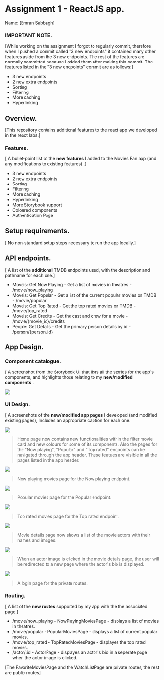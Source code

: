 # Assignment 1 - ReactJS app.

Name: [Emran Sabbagh]

### IMPORTANT NOTE.

[While working on the assignment I forgot to regularly commit, therefore when I pushed a commit called "3 new endpoints" it
contained many other features aside from the 3 new endpoints. The rest of the features are normally committed because I added them after making this commit. The features listed in the "3 new endpoints" commit are as follows:]

+ 3 new endpoints
+ 2 new extra endpoints
+ Sorting
+ Filtering
+ More caching
+ Hyperlinking

## Overview.

[This repository contains additional features to the react app we developed in the react labs.]

### Features.
[ A bullet-point list of the __new features__ I added to the Movies Fan app (and any modifications to existing features) .]
 
+ 3 new endpoints
+ 2 new extra endpoints
+ Sorting
+ Filtering
+ More caching
+ Hyperlinking
+ More Storybook support
+ Coloured components
+ Authentication Page

## Setup requirements.

[ No non-standard setup steps necessary to run the app locally.]

## API endpoints.

[ A list of the __additional__ TMDB endpoints used, with the description and pathname for each one.] 

+ Moveis: Get Now Playing - Get a list of movies in theatres - /movie/now_playing
+ Moveis: Get Popular - Get a list of the current popular movies on TMDB - /movie/popular
+ Moveis: Get Top Rated - Get the top rated movies on TMDB - /movie/top_rated
+ Moveis: Get Credits - Get the cast and crew for a movie - /movie/{movie_id}/credits
+ People: Get Details - Get the primary person details by id - /person/{person_id}

## App Design.

### Component catalogue.

[ A screenshot from the Storybook UI that lists all the stories for the app's components, and highlights those relating to my __new/modified components__ .

![ ](./images/1.PNG)
### UI Design.

[ A screenshots of the __new/modified app pages__ I developed (and modified existing pages), Includes an appropriate caption for each one.

![ ](./images/2.PNG)

>Home page now contains new functionalities within the filter movie card and new colours for some of its components. Also the pages for the "Now playing", "Popular" and "Top rated" endpoints can be navigated through the app header. These featues are visible in all the pages listed in the app header.

![ ](./images/3.PNG)

>Now playing movies page for the Now playing endpoint.

![ ](./images/4.PNG)

>Popular movies page for the Popular endpoint.

![ ](./images/5.PNG)

>Top rated movies page for the Top rated endpoint.

![ ](./images/6.PNG)

>Movie details page now shows a list of the movie actors with their names and images.

![ ](./images/7.PNG)

>When an actor image is clicked in the movie details page, the user will be redirected to a new page where the actor's bio is displayed.

![ ](./images/8.PNG)

>A login page for the private routes.

### Routing.

[ A list of the __new routes__ supported by my app with the the associated page.]

+ /movie/now_playing -  NowPlayingMoviesPage - displays a list of movies in theatres.
+ /movie/popular -  PopularMoviesPage - displays a list of current popular movies.
+ /movie/top_rated -  TopRatedMoviesPage - displayes the top rated movies.
+ /actor/:id - ActorPage - displayes an actor's bio in a seperate page when the actor image is clicked.

[The FavoriteMoviesPage and the WatchListPage are private routes, the rest are public routes]

